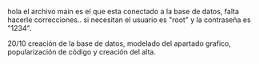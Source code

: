hola
el archivo main es el que esta conectado a la base de datos, falta hacerle correcciones.. si necesitan el usuario es "root" y la contraseña es "1234".

20/10 creación de la base de datos, modelado del apartado grafico, popularización de código y creación del alta.
